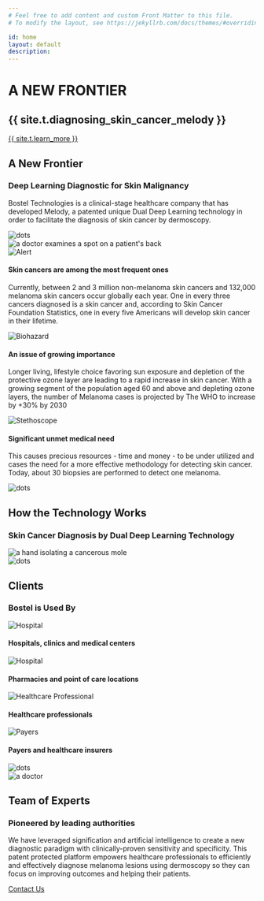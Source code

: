 ```yaml
---
# Feel free to add content and custom Front Matter to this file.
# To modify the layout, see https://jekyllrb.com/docs/themes/#overriding-theme-defaults

id: home
layout: default
description: 
---
```

<!-- <div id="player" data-plyr-provider="vimeo" data-plyr-embed-id="331429597" data-vimeo-responsive="true" data-vimeo-autplay="true"></div> -->
<div class="page-header">
    <div class="container">
        <div class="page-header__content">
            <h1 class="h5 page-label">A NEW FRONTIER</h1>
            <h2 class="h1 page-title">{{ site.t.diagnosing_skin_cancer_melody }}</h2>
            <a href="#" class="btn btn--lg">{{ site.t.learn_more }}</a>
        </div>
    </div>
</div>
<article class="page-content">   
    <div class="container">
        <section class="page-section section-deep-learning">
            <div class="row">
                <div class="col">
                    <h2 class="h5">A New Frontier</h2>
                    <h3 class="h2">Deep Learning Diagnostic for Skin Malignancy</h3>
                    <p>Bostel Technologies is a clinical-stage healthcare company that has developed Melody, a patented unique Dual Deep Learning technology in order to facilitate the diagnosis of skin cancer by dermoscopy.</p>
                </div>
            </div>
            <img class="dots" src="/assets/dots.png" alt="dots" aria-hidden="true" />  
        </section>
        <section class="page-section section-data">
            <div class="row">
                <div class="col col-img">
                    <div class="img">
                    <img src="/assets/deep-learning.jpg" alt="a doctor examines a spot on a patient's back" data-scroll-zoom />
                    </div>
                </div>
                <div class="col col-desc">
                    <div class="data-point">
                        <div class="data-point__title">
                            <img class="data-point__img" src="/assets/alert-badge.svg" alt="Alert" aria-hidden="true" />
                            <h4>Skin cancers are among the most frequent ones</h4>
                        </div>
                        <p>Currently, between 2 and 3 million non-melanoma skin cancers and 132,000 melanoma skin cancers occur globally each year. One in every three cancers diagnosed is a skin cancer and, according to Skin Cancer Foundation Statistics, one in every five Americans will develop skin cancer in their lifetime.</p>
                    </div>
                    <div class="data-point">
                        <div class="data-point__title">
                            <img class="data-point__img" src="/assets/bio-badge.svg" alt="Biohazard" aria-hidden="true" />
                            <h4>An issue of growing importance</h4>
                        </div>
                        <p>Longer living, lifestyle choice favoring sun exposure and depletion of the protective ozone layer are leading to a rapid increase in skin cancer.
        With a growing segment of the population aged 60 and above and depleting ozone layers, the number of Melanoma cases is projected by The WHO to increase by +30% by 2030</p>
                    </div>
                    <div class="data-point">
                        <div class="data-point__title">
                            <img class="data-point__img" src="/assets/stethoscope-badge.svg" alt="Stethoscope" aria-hidden="true" />
                            <h4>Significant unmet medical need</h4>
                        </div>
                        <p>This causes precious resources - time and money - to be under utilized and cases the need for a more effective methodology for detecting skin cancer. Today, about 30 biopsies are performed to detect one melanoma.</p>
                    </div>
                </div>
                <img class="dots" src="/assets/dots.png" alt="dots" aria-hidden="true" />
            </div>
        </section>
        <section class="page-section section-technology">
            <div class="section-title">
                <h2 class="h5">How the Technology Works</h2>
                <h3 class="h2">Skin Cancer Diagnosis by Dual Deep Learning Technology</h3>
            </div>
            <div class="video-container">
                <img src="/assets/technology-video-poster.jpg" alt="a hand isolating a cancerous mole" data-scroll-zoom />
            </div>
            <img class="dots" src="/assets/dots.png" alt="dots" aria-hidden="true" />  
        </section>
        <section class="page-section section-clients">
            <h2 class="h5">Clients</h2>
            <h3 class="h2">Bostel is Used By</h3>
            <div class="feature-blocks">
                <div class="feature-block">
                    <img class="feature-block__img" src="/assets/hospitals.svg" alt="Hospital" aria-hidden="true" />
                    <h4 class="feature-block__title">Hospitals, clinics and medical centers</h4>
                </div>
                <div class="feature-block">
                    <img class="feature-block__img" src="/assets/calendar.svg" alt="Hospital" aria-hidden="true" />
                    <h4 class="feature-block__title">Pharmacies and point of care locations</h4>
                </div>
                <div class="feature-block">
                    <img class="feature-block__img" src="/assets/calendar.svg" alt="Healthcare Professional" aria-hidden="true" />
                    <h4 class="feature-block__title">Healthcare professionals</h4>
                </div>
                <div class="feature-block">
                    <img class="feature-block__img" src="/assets/nurse.svg" alt="Payers" aria-hidden="true" />
                    <h4 class="feature-block__title">Payers and healthcare insurers</h4>
                </div>
                <img class="dots" src="/assets/dots.png" alt="dots" aria-hidden="true" />  
            </div>
        </section>
        <section class="page-section section-experts">
            <div class="row">
                <div class="col col-img">
                    <div class="img">
                        <img src="/assets/pioneered-home.jpg" alt="a doctor" data-scroll-zoom />
                    </div>
                </div>
                <div class="col col-desc">
                    <h2 class="h5">Team of Experts</h2>
                    <h3 class="h2">Pioneered by leading authorities</h3>
                    <p>We have leveraged signification and artificial intelligence to create a new diagnostic paradigm with clinically-proven sensitivity and specificity.  This patent protected platform empowers healthcare professionals to efficiently and effectively diagnose melanoma lesions using dermoscopy so they can focus on improving outcomes and helping their patients.</p>
                    <a href="/contact" class="btn btn--lg">Contact Us</a>
                </div>
            </div>
        </section>
    </div>
</article>
